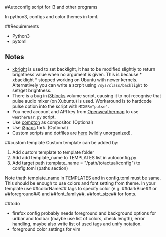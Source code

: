 #Autoconfig script for i3 and other programs

In python3, configs and color themes in toml.

##Requirements
* Python3
* pytoml

## Notes

* [xbright](https://github.com/snobb/xbright) is used to set backlight, it has to be modified slightly to return brightness value when no argument is given. This is because * xbacklight * stopped working on Ubuntu with newer kernels. Alternatively you can write a scrpit using `/sys/class/backlight` to set/get brightness.
* There is a bug in [i3blocks](https://github.com/vivien/i3blocks) volume script, causing it to not recognise that pulse audio mixer (on Xubuntu) is used. Workaround is to hardcode pulse option into the script with `MIXER="pulse"`.
* You need account and API key from [Openweathermap](https://home.openweathermap.org) to use `weatherBar.py` script.
* Use [compton](https://github.com/chjj/compton) as compositor. (Optional)
* Use [i3gaps](https://github.com/Airblader/i3) fork. (Optional)
* Custom scripts and dotfiles are [here](https://github.com/ggljzr/i3config) (wildly unorganized).

##custom template
Custom template can be added by:

1. Add custom template to template folder
2. Add add template_name to TEMPLATES list in autoconfig.py
3. Add target path (template_name = "/path/to/actual/config") to config.toml (paths section)

Note thath template_name in TEMPLATES and in config.toml must be same. This should be enough to use colors and font setting from theme. In your template use ##colorName## tags to specify color (e.g. ##darkBlue## or ##foreground##) and ##font_family##, ##font_size## for fonts.

##todo
* firefox config probably needs foreground and background options for urlbar and toolbar (maybe use list of colors, check length), error handling, maybe also write list of used tags and unify notation.
* foreground color settings for vim

